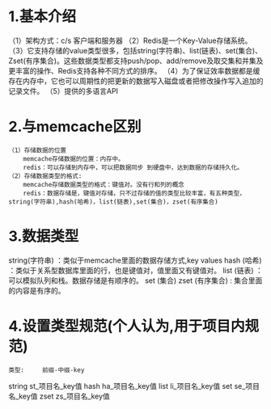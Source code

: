 # 1.基本介绍
 （1）架构方式：c/s   客户端和服务器
 （2）Redis是一个Key-Value存储系统。
 （3）它支持存储的value类型很多，包括string(字符串)、list(链表)、set(集合)、Zset(有序集合)。这些数据类型都支持push/pop、add/remove及取交集和并集及更丰富的操作、Redis支持各种不同方式的排序。
 （4）为了保证效率数据都是缓存在内存中，它也可以周期性的把更新的数据写入磁盘或者把修改操作写入追加的记录文件。
 （5）提供的多语言API

# 2.与memcache区别
    （1）存储数据的位置
        memcache存储数据的位置：内存中。
        redis：可以存储到内存中，可以把数据同步 到硬盘中，达到数据的存储持久化。
    （2）存储数据类型的格式:
        memcache存储数据类型的格式：键值对。没有行和列的概念
        redis：数据存储是，键值对存储，只不过存储的值的类型比较丰富，有五种类型，string(字符串),hash(哈希)，list(链表),set(集合)，zset(有序集合)


# 3.数据类型
   string(字符串)    ：类似于memcache里面的数据存储方式,key values
   hash  (哈希)      ：类似于关系型数据库里面的行，也是键值对，值里面又有键值对。
   list  (链表)      ：可以模拟队列和栈。数据存储是有顺序的。
   set   (集合)
   zset  (有序集合)  : 集合里面的内容是有序的。

# 4.设置类型规范(个人认为,用于项目内规范)
    类型:     前缀-中缀-key
   string    st_项目名_key值
   hash      ha_项目名_key值
   list      li_项目名_key值
   set       se_项目名_key值
   zset      zs_项目名_key值